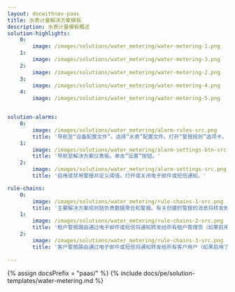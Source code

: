 ```yaml
---
layout: docwithnav-paas
title: 水表计量解决方案模板
description: 水表计量模板概述
solution-highlights:
    0:
        image: /images/solutions/water_metering/water-metering-1.png
    1:
        image: /images/solutions/water_metering/water-metering-3.png
    2:
        image: /images/solutions/water_metering/water-metering-2.png
    3:
        image: /images/solutions/water_metering/water-metering-4.png
    4:
        image: /images/solutions/water_metering/water-metering-5.png


solution-alarms:
    0:
        image: /images/solutions/water_metering/alarm-rules-src.png
        title: '导航至“设备配置文件”。选择“水表”配置文件。打开“警报规则”选项卡。'
    1:
        image: /images/solutions/water_metering/alarm-settings-btn-src.png
        title: '导航至解决方案仪表板。单击“设置”按钮。'
    2:
        image: /images/solutions/water_metering/alarm-settings-src.png
        title: '启用或禁用警报并定义阈值。打开或关闭电子邮件或短信通知。'

rule-chains:
    0:
        image: /images/solutions/water_metering/rule-chains-1-src.png
        title: '主要解决方案规则链负责数据聚合和警报。有关创建的警报的消息将转发到通知规则链。'
    1:
        image: /images/solutions/water_metering/rule-chains-2-src.png
        title: '租户警报路由通过电子邮件或短信将通知转发给所有租户管理员（如果启用了相应设置）。'
    2:
        image: /images/solutions/water_metering/rule-chains-3-src.png
        title: '客户警报路由通过电子邮件或短信将通知转发给所有客户用户（如果启用了相应设置）。'

---
```


{% assign docsPrefix = "paas/" %}
{% include docs/pe/solution-templates/water-metering.md %}